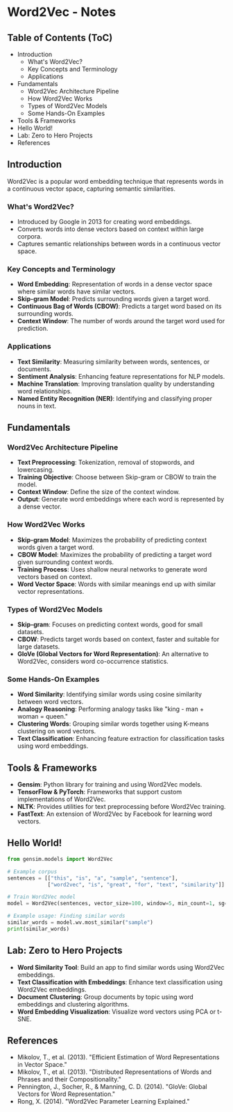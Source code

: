 # Word2Vec - Notes

## Table of Contents (ToC)
- Introduction
  - What's Word2Vec?
  - Key Concepts and Terminology
  - Applications
- Fundamentals
  - Word2Vec Architecture Pipeline
  - How Word2Vec Works
  - Types of Word2Vec Models
  - Some Hands-On Examples
- Tools & Frameworks
- Hello World!
- Lab: Zero to Hero Projects
- References

## Introduction
Word2Vec is a popular word embedding technique that represents words in a continuous vector space, capturing semantic similarities.

### What's Word2Vec?
- Introduced by Google in 2013 for creating word embeddings.
- Converts words into dense vectors based on context within large corpora.
- Captures semantic relationships between words in a continuous vector space.

### Key Concepts and Terminology
- **Word Embedding**: Representation of words in a dense vector space where similar words have similar vectors.
- **Skip-gram Model**: Predicts surrounding words given a target word.
- **Continuous Bag of Words (CBOW)**: Predicts a target word based on its surrounding words.
- **Context Window**: The number of words around the target word used for prediction.

### Applications
- **Text Similarity**: Measuring similarity between words, sentences, or documents.
- **Sentiment Analysis**: Enhancing feature representations for NLP models.
- **Machine Translation**: Improving translation quality by understanding word relationships.
- **Named Entity Recognition (NER)**: Identifying and classifying proper nouns in text.

## Fundamentals

### Word2Vec Architecture Pipeline
- **Text Preprocessing**: Tokenization, removal of stopwords, and lowercasing.
- **Training Objective**: Choose between Skip-gram or CBOW to train the model.
- **Context Window**: Define the size of the context window.
- **Output**: Generate word embeddings where each word is represented by a dense vector.

### How Word2Vec Works
- **Skip-gram Model**: Maximizes the probability of predicting context words given a target word.
- **CBOW Model**: Maximizes the probability of predicting a target word given surrounding context words.
- **Training Process**: Uses shallow neural networks to generate word vectors based on context.
- **Word Vector Space**: Words with similar meanings end up with similar vector representations.

### Types of Word2Vec Models
- **Skip-gram**: Focuses on predicting context words, good for small datasets.
- **CBOW**: Predicts target words based on context, faster and suitable for large datasets.
- **GloVe (Global Vectors for Word Representation)**: An alternative to Word2Vec, considers word co-occurrence statistics.

### Some Hands-On Examples
- **Word Similarity**: Identifying similar words using cosine similarity between word vectors.
- **Analogy Reasoning**: Performing analogy tasks like "king - man + woman = queen."
- **Clustering Words**: Grouping similar words together using K-means clustering on word vectors.
- **Text Classification**: Enhancing feature extraction for classification tasks using word embeddings.

## Tools & Frameworks
- **Gensim**: Python library for training and using Word2Vec models.
- **TensorFlow & PyTorch**: Frameworks that support custom implementations of Word2Vec.
- **NLTK**: Provides utilities for text preprocessing before Word2Vec training.
- **FastText**: An extension of Word2Vec by Facebook for learning word vectors.

## Hello World!
```python
from gensim.models import Word2Vec

# Example corpus
sentences = [["this", "is", "a", "sample", "sentence"],
             ["word2vec", "is", "great", "for", "text", "similarity"]]

# Train Word2Vec model
model = Word2Vec(sentences, vector_size=100, window=5, min_count=1, sg=0)

# Example usage: Finding similar words
similar_words = model.wv.most_similar("sample")
print(similar_words)
```

## Lab: Zero to Hero Projects
- **Word Similarity Tool**: Build an app to find similar words using Word2Vec embeddings.
- **Text Classification with Embeddings**: Enhance text classification using Word2Vec embeddings.
- **Document Clustering**: Group documents by topic using word embeddings and clustering algorithms.
- **Word Embedding Visualization**: Visualize word vectors using PCA or t-SNE.

## References
- Mikolov, T., et al. (2013). "Efficient Estimation of Word Representations in Vector Space."
- Mikolov, T., et al. (2013). "Distributed Representations of Words and Phrases and their Compositionality."
- Pennington, J., Socher, R., & Manning, C. D. (2014). "GloVe: Global Vectors for Word Representation."
- Rong, X. (2014). "Word2Vec Parameter Learning Explained."



